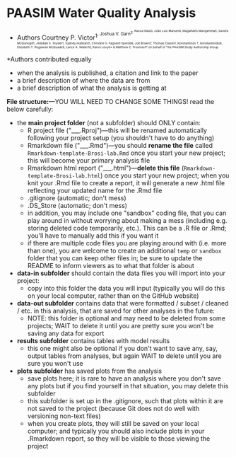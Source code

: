 # PAASIM Water Quality Analysis

* Authors
  Courtney P. Victor<sup>1<sup>, Joshua V. Garn<sup>2<sup>, Rassul Nalá3, João Luis Manuel4, Magalhães Mangamela5, Sandra McGunegill1, Jedidiah S. Snyder1, Sydney Hubbard1, Christine S. Fagnant-Sperati6, Joe Brown7, Thomas Clasen1, Konstantinos T. Konstantinidis8, Elizabeth T. Rogawski McQuade9, Lance A. Waller10, Karen Levy6* & Matthew C. Freeman1* on behalf of The PAASIM Study Authorship Group

*Authors contributed equally

* when the analysis is published, a citation and link to the paper
* a brief description of where the data are from
* a brief description of what the analysis is getting at 

**File structure:**&mdash;YOU WILL NEED TO CHANGE SOME THINGS! read the below carefully:

* the **main project folder** (not a subfolder) should ONLY contain:
    + R project file ("___.Rproj")&mdash;this will be renamed automatically following your project setup (you shouldn't have to do anything)
    + Rmarkdown file ("___.Rmd")&mdash;you should **rename the file** called `Rmarkdown-template-Brosi-lab.Rmd` once you start your new project; this will become your primary analysis file
    + Rmarkdown html report ("___.html")&mdash;**delete this file** (`Rmarkdown-template-Brosi-lab.html`) once you start your new project; when you knit your .Rmd file to create a report, it will generate a new .html file reflecting your updated name for the .Rmd file
    + .gitignore (automatic; don't mess)
    + .DS_Store (automatic; don't mess)
    + in addition, you may include one "sandbox" coding file, that you can play around in without worrying about making a mess (including e.g. storing deleted code temporarily, etc.). This can be a .R file or .Rmd; you'll have to manually add this if you want it
    + if there are multiple code files you are playing around with (i.e. more than one), you are welcome to create an additional `temp` or `sandbox` folder that you can keep other files in; be sure to update the README to inform viewers as to what that folder is about
* **data-in subfolder** should contain the data files you will import into your project:
    + copy into this folder the data you will input (typically you will do this on your local computer, rather than on the GitHub website)
* **data-out subfolder** contains data that were formatted / subset / cleaned / etc. in this analysis, that are saved for other analyses in the future:
    + NOTE: this folder is optional and may need to be deleted from some projects; WAIT to delete it until you are pretty sure you won't be saving any data for export
* **results subfolder** contains tables with model results
    + this one might also be optional if you don't want to save any, say, output tables from analyses, but again WAIT to delete until you are sure you won't use
* **plots subfolder** has saved plots from the analysis
    + save plots here; it is rare to have an analysis where you don't save any plots but if you find yourself in that situation, you may delete this subfolder
    + this subfolder is set up in the .gitignore, such that plots within it are not saved to the project (because Git does not do well with versioning non-text files)
    + when you create plots, they will still be saved on your local computer; and typically you should also include plots in your .Rmarkdown report, so they will be visible to those viewing the project
    
